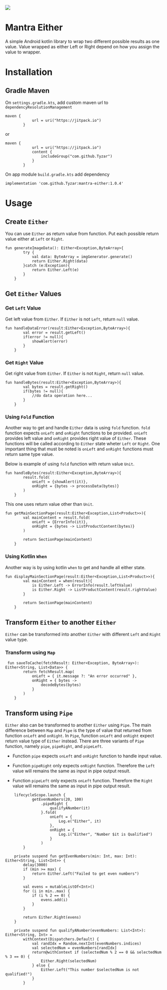 [![](https://jitpack.io/v/Tyzar/mantra-either.svg)](https://jitpack.io/#Tyzar/mantra-either)



# Mantra Either

A simple Android kotlin library to wrap two different possible results as one value. Value wrapped as either Left or Right depend on how you assign the value to wrapper.

# Installation

## Gradle Maven

On `settings.gradle.kts`, add custom maven url to `dependencyResolutionManagement`
```
maven {
            url = uri("https://jitpack.io")
        }

```
or
```
maven {
            url = uri("https://jitpack.io")
            content {
                includeGroup("com.github.Tyzar")
            }
        }

```

On app module `build.gradle.kts` add dependency
```
implementation 'com.github.Tyzar:mantra-either:1.0.4'

```
# Usage

## Create `Either`
You can use `Either` as return value from function. Put each possible return value either at `Left` or `Right`.
```
fun generateImageData(): Either<Exception,ByteArray>{
        try {
            val data: ByteArray = imgGenerator.generate()
            return Either.Right(data)
        }catch (e:Exception){
            return Either.Left(e)
        }
    }

```
## Get `Either` Values

### Get `Left` Value
Get left value from `Either`. If `Either` is not `Left`, return `null` value.
```
fun handleDataError(result:Either<Exception,ByteArray>){
        val error = result.getLeft()
        if(error != null){
            showAlert(error)
        }
    }

```

### Get `Right` Value
Get right value from `Either`. If `Either` is not `Right`, return `null` value.
```
fun handleBytes(result:Either<Exception,ByteArray>){
        val bytes = result.getRight()
        if(bytes != null){
            //do data operation here...
        }
    }

```

### Using `Fold` Function
Another way to get and handle `Either` data is using `fold` function. `fold` function expects `onLeft` and `onRight` functions to be provided. 
`onLeft` provides left value and `onRight` provides right value of `Either`. These functions will be called according to `Either` state wheter `Left` or `Right`. 
One important thing that must be noted is `onLeft` and `onRight` functions must return same type value.

Below is example of using `fold` function with return value `Unit`.
```
fun handleBytes(result:Either<Exception,ByteArray>){
        result.fold(
            onLeft = {showAlert(it)},
            onRight = {bytes -> processData(bytes)}
        )
    }

```
This one uses return value other than `Unit`.
```
fun getMainSectionPage(result:Either<Exception,List<Product>>){
        val mainContent = result.fold(
            onLeft = {ErrorInfo(it)},
            onRight = {bytes -> ListProductContent(bytes)}
        )

        return SectionPage(mainContent)
    }

```

### Using Kotlin `When`
Another way is by using kotlin `when` to get and handle all either state.
```
fun displayMainSectionPage(result:Either<Exception,List<Product>>){
        val mainContent = when(result){
            is Either.Left -> ErrorInfo(result.leftValue)
            is Either.Right -> ListProductContent(result.rightValue) 
        }

        return SectionPage(mainContent)
    }

```

## Transform `Either` to another `Either`
`Either` can be transformed into another `Either` with different `Left` and `Right` value type.
### Transform using `Map`
```
 fun saveToCache(fetchResult: Either<Exception, ByteArray>): Either<String, List<Data>> {
        return fetchResult.map(
            onLeft = { it.message ?: "An error occurred" },
            onRight = { bytes ->
                decodeBytes(bytes)
            }
        )
    }

```

## Transform using `Pipe`
`Either` also can be transformed to another `Either` using `Pipe`. 
The main difference between `Map` and `Pipe` is the type of value that returned from function `onLeft` and `onRight`.
In `Pipe`, function `onLeft` and `onRight` expect return value type of `Either` instead. 
There are three variants of `Pipe` function, namely `pipe`, `pipeRight`, and `pipeLeft`.

- Function `pipe` expects `onLeft` and `onRight` function to handle input value.

- Function `pipeRight` only expects `onRight` function. Therefore the `Left` value will remains the same as input in pipe output result.

- Function `pipeLeft` only expects `onLeft` function. Therefore the `Right` value will remains the same as input in pipe output result.
```
    lifecycleScope.launch {
            getEvenNumbers(20, 100)
                .pipeRight {
                    qualifyANumber(it)
                }.fold(
                    onLeft = {
                        Log.e("Either", it)
                    },
                    onRight = {
                        Log.i("Either", "Number $it is Qualified")
                    }
                )
        }      
        
    private suspend fun getEvenNumbers(min: Int, max: Int): Either<String, List<Int>> {
        delay(3000)
        if (min >= max) {
            return Either.Left("Failed to get even numbers")
        }

        val evens = mutableListOf<Int>()
        for (i in min..max) {
            if (i % 2 == 0) {
                evens.add(i)
            }
        }

        return Either.Right(evens)
    }
    
    private suspend fun qualifyANumber(evenNumbers: List<Int>): Either<String, Int> =
        withContext(Dispatchers.Default) {
            val randIdx = Random.nextInt(evenNumbers.indices)
            val selectedNum = evenNumbers[randIdx]
            return@withContext if (selectedNum % 2 == 0 && selectedNum % 3 == 0) {
                Either.Right(selectedNum)
            } else {
                Either.Left("This number $selectedNum is not qualified!")
            }
        }

```
